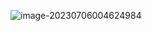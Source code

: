 ![image-20230706004624984](C:\Users\liuji\AppData\Roaming\Typora\typora-user-images\image-20230706004624984.png)

